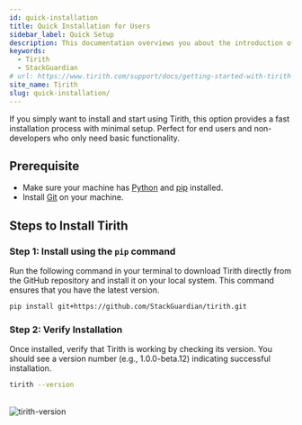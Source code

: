 ```yaml
---
id: quick-installation
title: Quick Installation for Users
sidebar_label: Quick Setup
description: This documentation overviews you about the introduction of the Tirith software installation on your respective operating system.
keywords:
  - Tirith
  - StackGuardian
# url: https://www.tirith.com/support/docs/getting-started-with-tirith
site_name: Tirith
slug: quick-installation/
---
```


<script type="application/ld+json"
  dangerouslySetInnerHTML={{ __html: JSON.stringify({
   "@context": "https://schema.org",
    "@type": "BreadcrumbList",
    "itemListElement": [{
      "@type": "ListItem",
      "position": 1,
      "name": "Home",
      "item": "https://www.lambdatest.com"
    },{
      "@type": "ListItem",
      "position": 2,
      "name": "Support",
      "item": "https://www.lambdatest.com/support/docs/"
    },{
      "@type": "ListItem",
      "position": 3,
      "name": "Installation",
      "item": "https://www.lambdatest.com/support/docs/quick-installation/"
    }]
  })
}}></script>
If you simply want to install and start using Tirith, this option provides a fast installation process with minimal setup. Perfect for end users and non-developers who only need basic functionality.

## Prerequisite
- Make sure your machine has [Python](https://www.python.org/downloads/) and [pip](https://pip.pypa.io/en/stable/installation/) installed.
- Install [Git](https://git-scm.com/downloads) on your machine.

## Steps to Install Tirith

### Step 1: Install using the `pip` command
Run the following command in your terminal to download Tirith directly from the GitHub repository and install it on your local system. This command ensures that you have the latest version.

```bash
pip install git+https://github.com/StackGuardian/tirith.git
```
    

### Step 2: Verify Installation
Once installed, verify that Tirith is working by checking its version. You should see a version number (e.g., 1.0.0-beta.12) indicating successful installation.
```bash
tirith --version
```
<br />
<img loading="lazy" src={require('../../assets/installation/tirith-version.png').default} alt="tirith-version" className="doc_img"/>